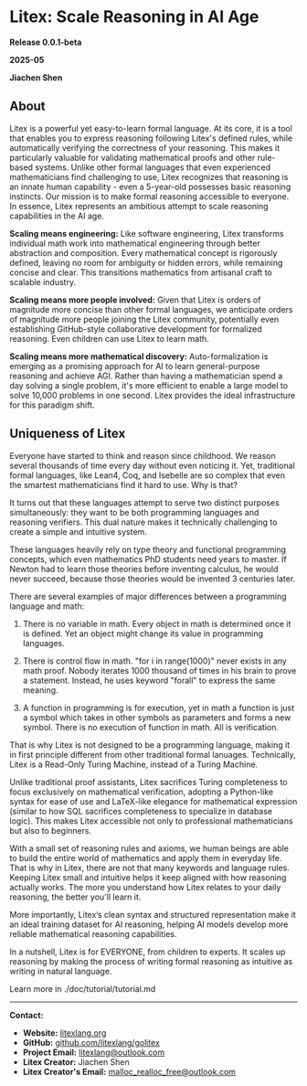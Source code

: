 # Litex: Scale Reasoning in AI Age

**Release 0.0.1-beta**

**2025-05**

**Jiachen Shen**

## About

Litex is a powerful yet easy-to-learn formal language. At its core, it is a tool that enables you to express reasoning following Litex's defined rules, while automatically verifying the correctness of your reasoning. This makes it particularly valuable for validating mathematical proofs and other rule-based systems. Unlike other formal languages that even experienced mathematicians find challenging to use, Litex recognizes that reasoning is an innate human capability - even a 5-year-old possesses basic reasoning instincts. Our mission is to make formal reasoning accessible to everyone. In essence, Litex represents an ambitious attempt to scale reasoning capabilities in the AI age.

**Scaling means engineering:** Like software engineering, Litex transforms individual math work into mathematical engineering through better abstraction and composition. Every mathematical concept is rigorously defined, leaving no room for ambiguity or hidden errors, while remaining concise and clear. This transitions mathematics from artisanal craft to scalable industry.

**Scaling means more people involved:** Given that Litex is orders of magnitude more concise than other formal languages, we anticipate orders of magnitude more people joining the Litex community, potentially even establishing GitHub-style collaborative development for formalized reasoning. Even children can use Litex to learn math.

**Scaling means more mathematical discovery:** Auto-formalization is emerging as a promising approach for AI to learn general-purpose reasoning and achieve AGI. Rather than having a mathematician spend a day solving a single problem, it's more efficient to enable a large model to solve 10,000 problems in one second. Litex provides the ideal infrastructure for this paradigm shift.

## Uniqueness of Litex

Everyone have started to think and reason since childhood. We reason several thousands of time every day without even noticing it. Yet, traditional formal languages, like Lean4, Coq, and Isebelle are so complex that even the smartest mathematicians find it hard to use. Why is that?

It turns out that these languages attempt to serve two distinct purposes simultaneously: they want to be both programming languages and reasoning verifiers. This dual nature makes it technically challenging to create a simple and intuitive system.

These languages heavily rely on type theory and functional programming concepts, which even mathematics PhD students need years to master. If Newton had to learn those theories before inventing calculus, he would never succeed, because those theories would be invented 3 centuries later.

There are several examples of major differences between a programming language and math:

1. There is no variable in math. Every object in math is determined once it is defined. Yet an object might change its value in programming languages.

2. There is control flow in math. "for i in range(1000)" never exists in any math proof. Nobody iterates 1000 thousand of times in his brain to prove a statement. Instead, he uses keyword "forall" to express the same meaning.

3. A function in programming is for execution, yet in math a function is just a symbol which takes in other symbols as parameters and forms a new symbol. There is no execution of function in math. All is verification.

That is why Litex is not designed to be a programming language, making it in first principle different from other traditional formal lanuages. Technically, Litex is a Read-Only Turing Machine, instead of a Turing Machine.

Unlike traditional proof assistants, Litex sacrifices Turing completeness to focus exclusively on mathematical verification, adopting a Python-like syntax for ease of use and LaTeX-like elegance for mathematical expression (similar to how SQL sacrifices completeness to specialize in database logic). This makes Litex accessible not only to professional mathematicians but also to beginners. 

With a small set of reasoning rules and axioms, we human beings are able to build the entire world of mathematics and apply them in everyday life. That is why in Litex, there are not that many keywords and language rules. Keeping Litex small and intuitive helps it keep  aligned with how reasoning actually works. The more you understand how Litex relates to your daily reasoning, the better you'll learn it.

More importantly, Litex’s clean syntax and structured representation make it an ideal training dataset for AI reasoning, helping AI models develop more reliable mathematical reasoning capabilities.

In a nutshell, Litex is for EVERYONE, from children to experts. It scales up reasoning by making the process of writing formal reasoning as intuitive as writing in natural language.

Learn more in ./doc/tutorial/tutorial.md

---  
**Contact:**  
- **Website:** [litexlang.org](https://litexlang.org)  
- **GitHub:** [github.com/litexlang/golitex](https://github.com/litexlang/golitex)
- **Project Email:** litexlang@outlook.com
- **Litex Creator:** Jiachen Shen
- **Litex Creator's Email:** malloc_realloc_free@outlook.com
